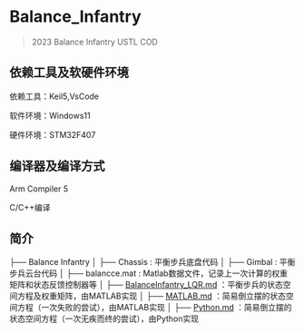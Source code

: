 # Balance_Infantry
> 2023  Balance Infantry USTL COD

## 依赖工具及软硬件环境

依赖工具：Keil5,VsCode

软件环境：Windows11

硬件环境：STM32F407

## 编译器及编译方式

Arm Compiler 5

C/C++编译

## 简介

├── Balance Infantry
│   ├── Chassis : 平衡步兵底盘代码
│   ├── Gimbal : 平衡步兵云台代码
│   ├── balancce.mat : Matlab数据文件，记录上一次计算的权重矩阵和状态反馈控制器等
│   ├── [BalanceInfantry_LQR.md](./BalanceInfantry_LQR.md) ：平衡步兵的状态空间方程及权重矩阵，由MATLAB实现
│   ├── [MATLAB.md](./MATLAB.md) ：简易倒立摆的状态空间方程（一次失败的尝试），由MATLAB实现
│   ├── [Python.md](./Python.md) ：简易倒立摆的状态空间方程（一次无疾而终的尝试），由Python实现
